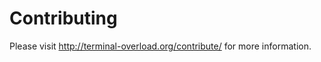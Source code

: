 Contributing
============

Please visit http://terminal-overload.org/contribute/ for more information.
